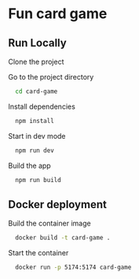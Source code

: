 # Fun card game

## Run Locally

Clone the project


Go to the project directory

```bash
  cd card-game
```

Install dependencies

```bash
  npm install
```

Start in dev mode

```bash
  npm run dev
```
Build the app

```bash
  npm run build
```

## Docker deployment

Build the container image

```bash
  docker build -t card-game .
```

Start the container

```bash
  docker run -p 5174:5174 card-game
```

